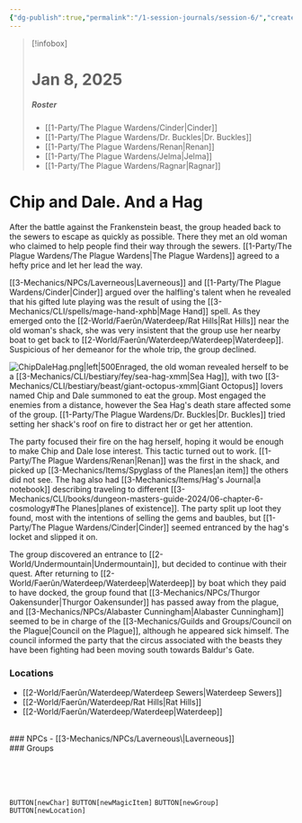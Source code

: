 ```yaml
---
{"dg-publish":true,"permalink":"/1-session-journals/session-6/","created":"2025-02-23T16:26:26.320-05:00","updated":"2025-03-13T10:26:50.142-04:00"}
---
```


>[!infobox]
># Jan 8, 2025
>##### Roster
>- [[1-Party/The Plague Wardens/Cinder\|Cinder]]
>- [[1-Party/The Plague Wardens/Dr. Buckles\|Dr. Buckles]]
>- [[1-Party/The Plague Wardens/Renan\|Renan]]
>- [[1-Party/The Plague Wardens/Jelma\|Jelma]]
>- [[1-Party/The Plague Wardens/Ragnar\|Ragnar]]
# Chip and Dale. And a Hag
After the battle against the Frankenstein beast, the group headed back to the sewers to escape as quickly as possible. There they met an old woman who claimed to help people find their way through the sewers. [[1-Party/The Plague Wardens/The Plague Wardens\|The Plague Wardens]] agreed to a hefty price and let her lead the way.

[[3-Mechanics/NPCs/Laverneous\|Laverneous]] and [[1-Party/The Plague Wardens/Cinder\|Cinder]] argued over the halfling's talent when he revealed that his gifted lute playing was the result of using the [[3-Mechanics/CLI/spells/mage-hand-xphb\|Mage Hand]] spell. As they emerged onto the [[2-World/Faerûn/Waterdeep/Rat Hills\|Rat Hills]] near the old woman's shack, she was very insistent that the group use her nearby boat to get back to [[2-World/Faerûn/Waterdeep/Waterdeep\|Waterdeep]]. Suspicious of her demeanor for the whole trip, the group declined.

![ChipDaleHag.png|left|500](/img/user/z_Assets/ChipDaleHag.png)Enraged, the old woman revealed herself to be a [[3-Mechanics/CLI/bestiary/fey/sea-hag-xmm\|Sea Hag]], with two [[3-Mechanics/CLI/bestiary/beast/giant-octopus-xmm\|Giant Octopus]] lovers named Chip and Dale summoned to eat the group. Most engaged the enemies from a distance, however the Sea Hag's death stare affected some of the group. [[1-Party/The Plague Wardens/Dr. Buckles\|Dr. Buckles]] tried setting her shack's roof on fire to distract her or get her attention.

The party focused their fire on the hag herself, hoping it would be enough to make Chip and Dale lose interest. This tactic turned out to work. [[1-Party/The Plague Wardens/Renan\|Renan]] was the first in the shack, and picked up [[3-Mechanics/Items/Spyglass of the Planes\|an item]] the others did not see. The hag also had [[3-Mechanics/Items/Hag's Journal\|a notebook]] describing traveling to different [[3-Mechanics/CLI/books/dungeon-masters-guide-2024/06-chapter-6-cosmology#The Planes\|planes of existence]]. The party split up loot they found, most with the intentions of selling the gems and baubles, but [[1-Party/The Plague Wardens/Cinder\|Cinder]] seemed entranced by the hag's locket and slipped it on.

The group discovered an entrance to [[2-World/Undermountain\|Undermountain]], but decided to continue with their quest. After returning to [[2-World/Faerûn/Waterdeep/Waterdeep\|Waterdeep]] by boat which they paid to have docked, the group found that [[3-Mechanics/NPCs/Thurgor Oakensunder\|Thurgor Oakensunder]] has passed away from the plague, and [[3-Mechanics/NPCs/Alabaster Cunningham\|Alabaster Cunningham]] seemed to be in charge of the [[3-Mechanics/Guilds and Groups/Council on the Plague\|Council on the Plague]], although he appeared sick himself. The council informed the party that the circus associated with the beasts they have been fighting had been moving south towards Baldur's Gate.
<br>
### Locations

- [[2-World/Faerûn/Waterdeep/Waterdeep Sewers\|Waterdeep Sewers]]
- [[2-World/Faerûn/Waterdeep/Rat Hills\|Rat Hills]]
- [[2-World/Faerûn/Waterdeep/Waterdeep\|Waterdeep]]
<br>
### NPCs
- [[3-Mechanics/NPCs/Laverneous\|Laverneous]]<br>
### Groups

<br><br><br>


`BUTTON[newChar]` `BUTTON[newMagicItem]` `BUTTON[newGroup]` `BUTTON[newLocation]`